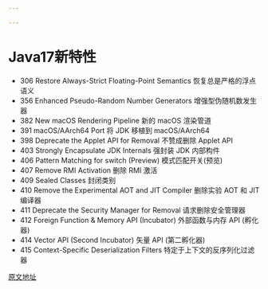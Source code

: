 ```yaml
---

---
```

# Java17新特性

* 306    Restore Always-Strict Floating-Point Semantics    恢复总是严格的浮点语义
* 356    Enhanced Pseudo-Random Number Generators    增强型伪随机数发生器
* 382    New macOS Rendering Pipeline    新的 macOS 渲染管道
* 391    macOS/AArch64 Port    将 JDK 移植到 macOS/AArch64
* 398    Deprecate the Applet API for Removal    不赞成删除 Applet API
* 403    Strongly Encapsulate JDK Internals    强封装 JDK 内部构件
* 406    Pattern Matching for switch (Preview)    模式匹配开关(预览)
* 407    Remove RMI Activation    删除 RMI 激活
* 409    Sealed Classes    封闭类别
* 410    Remove the Experimental AOT and JIT Compiler    删除实验 AOT 和 JIT 编译器
* 411    Deprecate the Security Manager for Removal    请求删除安全管理器
* 412    Foreign Function & Memory API (Incubator)    外部函数与内存 API (孵化器)
* 414    Vector API (Second Incubator)    矢量 API (第二孵化器)
* 415    Context-Specific Deserialization Filters    特定于上下文的反序列化过滤器

[原文地址](https://openjdk.org/projects/jdk/17/)